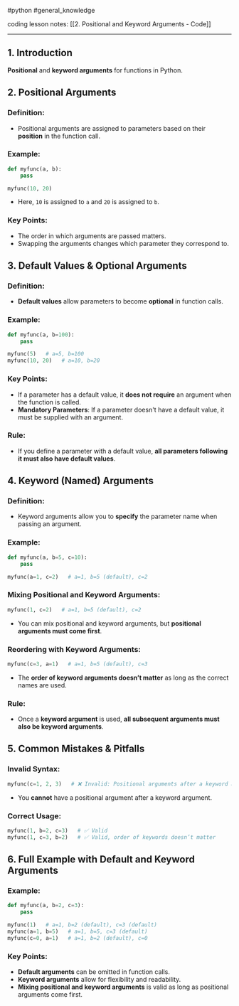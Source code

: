 #python #general_knowledge 

coding lesson notes: [[2. Positional and Keyword Arguments - Code]]

---
## 1. Introduction
**Positional** and **keyword arguments** for functions in Python.

## 2. Positional Arguments

### **Definition**:
- Positional arguments are assigned to parameters based on their **position** in the function call.

### **Example**:
```python
def myfunc(a, b):
    pass

myfunc(10, 20)
```
- Here, `10` is assigned to `a` and `20` is assigned to `b`.

### **Key Points**:
- The order in which arguments are passed matters.
- Swapping the arguments changes which parameter they correspond to.

## 3. Default Values & Optional Arguments

### **Definition**:
- **Default values** allow parameters to become **optional** in function calls.

### **Example**:
```python
def myfunc(a, b=100):
    pass

myfunc(5)   # a=5, b=100
myfunc(10, 20)   # a=10, b=20
```

### **Key Points**:
- If a parameter has a default value, it **does not require** an argument when the function is called.
- **Mandatory Parameters**: If a parameter doesn't have a default value, it must be supplied with an argument.

### **Rule**:
- If you define a parameter with a default value, **all parameters following it must also have default values**.

## 4. Keyword (Named) Arguments

### **Definition**:
- Keyword arguments allow you to **specify** the parameter name when passing an argument.

### **Example**:
```python
def myfunc(a, b=5, c=10):
    pass

myfunc(a=1, c=2)   # a=1, b=5 (default), c=2
```

### **Mixing Positional and Keyword Arguments**:
```python
myfunc(1, c=2)   # a=1, b=5 (default), c=2
```
- You can mix positional and keyword arguments, but **positional arguments must come first**.

### **Reordering with Keyword Arguments**:
```python
myfunc(c=3, a=1)   # a=1, b=5 (default), c=3
```
- The **order of keyword arguments doesn’t matter** as long as the correct names are used.

### **Rule**:
- Once a **keyword argument** is used, **all subsequent arguments must also be keyword arguments**.

## 5. Common Mistakes & Pitfalls

### **Invalid Syntax**:
```python
myfunc(c=1, 2, 3)   # ❌ Invalid: Positional arguments after a keyword argument
```
- You **cannot** have a positional argument after a keyword argument.

### **Correct Usage**:
```python
myfunc(1, b=2, c=3)   # ✅ Valid
myfunc(1, c=3, b=2)   # ✅ Valid, order of keywords doesn’t matter
```

## 6. Full Example with Default and Keyword Arguments

### **Example**:
```python
def myfunc(a, b=2, c=3):
    pass

myfunc(1)   # a=1, b=2 (default), c=3 (default)
myfunc(a=1, b=5)   # a=1, b=5, c=3 (default)
myfunc(c=0, a=1)   # a=1, b=2 (default), c=0
```

### **Key Points**:
- **Default arguments** can be omitted in function calls.
- **Keyword arguments** allow for flexibility and readability.
- **Mixing positional and keyword arguments** is valid as long as positional arguments come first.
